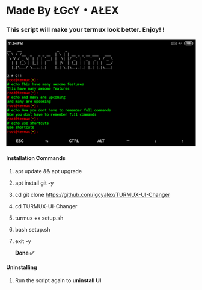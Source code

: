# Made By **ŁGcY・AŁEX**
### This script will make your termux look better. Enjoy! ! 
![logo](logo.png)
#### Installation Commands


1.  apt update && apt upgrade

2.  apt install git -y

3.  cd
    git clone https://github.com/lgcyalex/TURMUX-UI-Changer

4.  cd TURMUX-UI-Changer

5.  turmux +x setup.sh

6.  bash setup.sh

7.  exit -y

   
   
   
       **Done ✅**



















#### Uninstalling
1. Run the script again to **uninstall UI**




